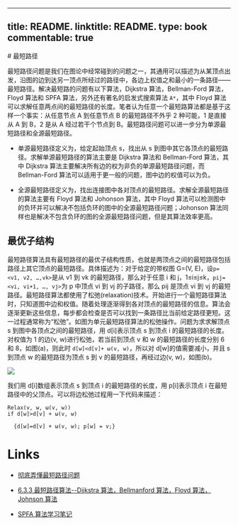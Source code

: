 
---
title: README.
linktitle: README.
type: book
commentable: true
---

﻿# 最短路径

最短路径问题是我们在图论中经常碰到的问题之一，其通用可以描述为从某顶点出发，沿图的边到达另一顶点所经过的路径中，各边上权值之和最小的一条路径——最短路径。解决最短路的问题有以下算法，Dijkstra 算法，Bellman-Ford 算法，Floyd 算法和 SPFA 算法，另外还有著名的启发式搜索算法 `A*`，其中 Floyd 算法可以求解任意两点间的最短路径的长度。笔者认为任意一个最短路算法都是基于这样一个事实：从任意节点 A 到任意节点 B 的最短路径不外乎 2 种可能，1 是直接从 A 到 B，2 是从 A 经过若干个节点到 B。最短路径问题可以进一步分为单源最短路径和全源最短路径。

- 单源最短路径定义为，给定起始顶点 s，找出从 s 到图中其它各顶点的最短路径。求解单源最短路径的算法主要是 Dijkstra 算法和 Bellman-Ford 算法，其中 Dijkstra 算法主要解决所有边的权为非负的单源最短路径问题，而 Bellman-Ford 算法可以适用于更一般的问题，图中边的权值可以为负。

- 全源最短路径定义为，找出连接图中各对顶点的最短路径。求解全源最短路径的算法主要有 Floyd 算法和 Johonson 算法，其中 Floyd 算法可以检测图中的负环并可以解决不包括负环的图中的全源最短路径问题；Johonson 算法同样也是解决不包含负环的图的全源最短路径问题，但是其算法效率更高。

## 最优子结构

最短路径算法具有最短路径的最优子结构性质，也就是两顶点之间的最短路径包括路径上其它顶点的最短路径。具体描述为：对于给定的带权图 G=(V, E)，设`p=<v1, v2, …,vk>`是从 v1 到 vk 的最短路径，那么对于任意 i 和 j，1≤i≤j≤k，`pij=<vi, vi+1, …, vj>`为 p 中顶点 vi 到 vj 的子路径，那么 pij 是顶点 vi 到 vj 的最短路径。最短路径算法都使用了松弛(relaxation)技术。开始进行一个最短路径算法时，只知道图中边和权值。随着处理逐渐得到各对顶点的最短路径的信息。算法会逐渐更新这些信息，每步都会检查是否可以找到一条路径比当前给定路径更短。这一过程通常称为“松弛”。如图为单元最短路径算法的松弛操作。问题为求求解顶点 s 到图中各顶点之间的最短路径，用 d[i]表示顶点 s 到顶点 i 的最短路径的长度。对权值为 1 的边(v, w)进行松弛，若当前到顶点 v 和 w 的最短路径的长度分别 6 和 8，如图(a)，则此时 `d[w]<d[v]+ ω(v, w)`，所以对 d[w]的值需要减小，并且 s 到顶点 w 的最短路径为顶点 s 到 v 的最短路径，再经过边(v, w)，如图(b)。

![](http://images.cnblogs.com/cnblogs_com/luweiseu/1.7.22.JPG)

我们用 d[i]数组表示顶点 s 到顶点 i 的最短路径的长度，用 p[i]表示顶点 i 在最短路径中的父顶点。可以将边松弛过程用一下代码来描述：

```
Relax(v, w, ω(v, w))
if d[w]>d[v] + ω(v, w)

  {d[w]=d[v] + ω(v, w); p[w] = v;}
```

# Links

- [彻底弄懂最短路径问题](http://www.cnblogs.com/hxsyl/p/3270401.html)

- [6.3.3 最短路径算法--Dijkstra 算法，Bellmanford 算法，Floyd 算法，Johnson 算法](http://www.cnblogs.com/luweiseu/archive/2012/07/14/2591533.html)

- [SPFA 算法学习笔记](http://www.cnblogs.com/hxsyl/p/3248391.html)

    